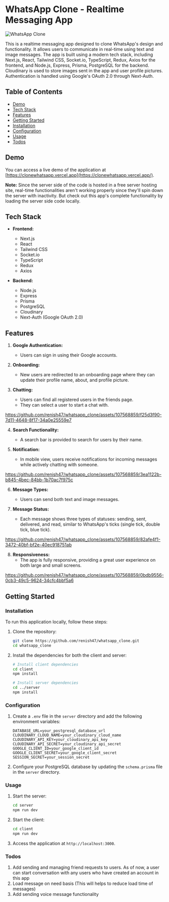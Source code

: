 # WhatsApp Clone - Realtime Messaging App

![WhatsApp Clone](https://res.cloudinary.com/dcbkjtgon/image/upload/v1695908185/Screenshot_2023-09-26_125916_lhfpd2.jpg)

This is a realtime messaging app designed to clone WhatsApp's design and functionality. It allows users to communicate in real-time using text and image messages. The app is built using a modern tech stack, including Next.js, React, Tailwind CSS, Socket.io, TypeScript, Redux, Axios for the frontend, and Node.js, Express, Prisma, PostgreSQL for the backend. Cloudinary is used to store images sent in the app and user profile pictures. Authentication is handled using Google's OAuth 2.0 through Next-Auth.

## Table of Contents
- [Demo](#demo)
- [Tech Stack](#tech-stack)
- [Features](#features)
- [Getting Started](#getting-started)
- [Installation](#installation)
- [Configuration](#configuration)
- [Usage](#usage)
- [Todos](#todos)

## Demo

You can access a live demo of the application at [https://clonewhatsapp.vercel.app](https://clonewhatsapp.vercel.app/).

**Note:** Since the server side of the code is hosted in a free server hosting site, real-time functionalities aren't working properly since they'll spin down the server with inactivity. But check out this app's complete functionality by loading the server side code locally. 

## Tech Stack

- **Frontend:**
  - Next.js
  - React
  - Tailwind CSS
  - Socket.io
  - TypeScript
  - Redux
  - Axios

- **Backend:**
  - Node.js
  - Express
  - Prisma
  - PostgreSQL
  - Cloudinary
  - Next-Auth (Google OAuth 2.0)

## Features

1. **Google Authentication:**
   - Users can sign in using their Google accounts.

2. **Onboarding:**
   - New users are redirected to an onboarding page where they can update their profile name, about, and profile picture.

3. **Chatting:**
   - Users can find all registered users in the friends page.
   - They can select a user to start a chat with.
     


https://github.com/renish47/whatsapp_clone/assets/107568859/f25d3f90-7d11-4648-8f17-34a0e25559e7


4. **Search Functionality:**
   - A search bar is provided to search for users by their name.
     
5. **Notification:**
   - In mobile view, users receive notifications for incoming messages while actively chatting with someone.


https://github.com/renish47/whatsapp_clone/assets/107568859/3ea1122b-b845-4bec-84bb-1b70ac7f975c



6. **Message Types:**
   - Users can send both text and image messages.

7. **Message Status:**
   - Each message shows three types of statuses: sending, sent, delivered, and read, similar to WhatsApp's ticks (single tick, double tick, blue tick).

     

https://github.com/renish47/whatsapp_clone/assets/107568859/82afe4f1-3472-40bf-bf2e-40ec918751ab



8. **Responsiveness:**
   - The app is fully responsive, providing a great user experience on both large and small screens.

     

https://github.com/renish47/whatsapp_clone/assets/107568859/0bdb9556-0cb3-49c5-9624-34cfc4bbf5a6



## Getting Started

### Installation

To run this application locally, follow these steps:

1. Clone the repository:

   ```bash
   git clone https://github.com/renish47/whatsapp_clone.git
   cd whatsapp_clone
   ```

2. Install the dependencies for both the client and server:

   ```bash
   # Install client dependencies
   cd client
   npm install

   # Install server dependencies
   cd ../server
   npm install
   ```

### Configuration

1. Create a `.env` file in the `server` directory and add the following environment variables:

   ```
   DATABASE_URL=your_postgresql_database_url
   CLOUDINARY_CLOUD_NAME=your_cloudinary_cloud_name
   CLOUDINARY_API_KEY=your_cloudinary_api_key
   CLOUDINARY_API_SECRET=your_cloudinary_api_secret
   GOOGLE_CLIENT_ID=your_google_client_id
   GOOGLE_CLIENT_SECRET=your_google_client_secret
   SESSION_SECRET=your_session_secret
   ```

2. Configure your PostgreSQL database by updating the `schema.prisma` file in the `server` directory.

### Usage

1. Start the server:

   ```bash
   cd server
   npm run dev
   ```

2. Start the client:

   ```bash
   cd client
   npm run dev
   ```

3. Access the application at `http://localhost:3000`.



### Todos 

1. Add sending and managing friend requests to users. As of now, a user can start conversation with any users who have created an account in this app
2. Load message on need basis (This will helps to reduce load time of messages)
3. Add sending voice message functionality 


